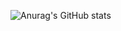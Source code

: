 ![Anurag's GitHub stats](https://github-readme-stats.vercel.app/api?username=devhyukim@gmail.com&show_icons=true&theme=radical)

